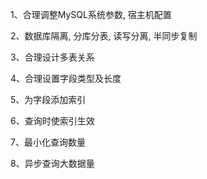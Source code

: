 1、合理调整MySQL系统参数, 宿主机配置

2、数据库隔离, 分库分表, 读写分离, 半同步复制

3、合理设计多表关系

4、合理设置字段类型及长度

5、为字段添加索引

6、查询时使索引生效

7、最小化查询数量

8、异步查询大数据量
